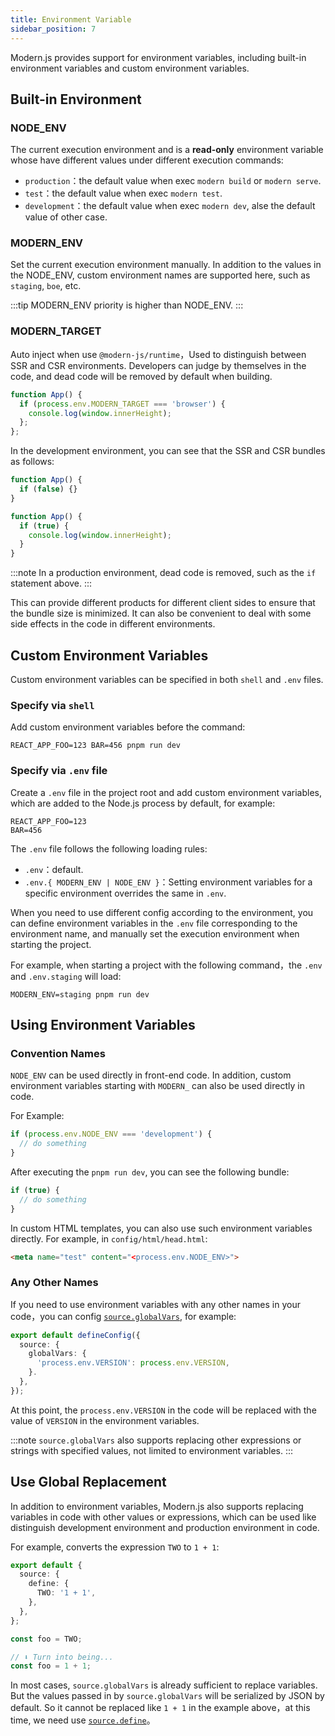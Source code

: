 ```yaml
---
title: Environment Variable
sidebar_position: 7
---
```


Modern.js provides support for environment variables, including built-in environment variables and custom environment variables.

## Built-in Environment

### NODE_ENV

The current execution environment and is a **read-only** environment variable whose have different values under different execution commands:

- `production`：the default value when exec `modern build` or `modern serve`.
- `test`：the default value when exec `modern test`.
- `development`：the default value when exec `modern dev`, alse the default value of other case.

### MODERN_ENV

Set the current execution environment manually. In addition to the values in the NODE_ENV, custom environment names are supported here, such as `staging`, `boe`, etc.

:::tip
MODERN_ENV priority is higher than NODE_ENV.
:::

### MODERN_TARGET

Auto inject when use `@modern-js/runtime`，Used to distinguish between SSR and CSR environments. Developers can judge by themselves in the code, and dead code will be removed by default when building.

```ts title="App.tsx"
function App() {
  if (process.env.MODERN_TARGET === 'browser') {
    console.log(window.innerHeight);
  };
};
```

In the development environment, you can see that the SSR and CSR bundles as follows:

```js title="dist/bundles/main.js"
function App() {
  if (false) {}
}
```

```js title="dist/static/main.js"
function App() {
  if (true) {
    console.log(window.innerHeight);
  }
}
```

:::note
In a production environment, dead code is removed, such as the `if` statement above.
:::

This can provide different products for different client sides to ensure that the bundle size is minimized. It can also be convenient to deal with some side effects in the code in different environments.

## Custom Environment Variables

Custom environment variables can be specified in both `shell` and `.env` files.

### Specify via `shell`

Add custom environment variables before the command:

```shell
REACT_APP_FOO=123 BAR=456 pnpm run dev
```

### Specify via `.env` file

Create a `.env` file in the project root and add custom environment variables, which are added to the Node.js process by default, for example:

```env
REACT_APP_FOO=123
BAR=456
```

The `.env` file follows the following loading rules:

* `.env`：default.
* `.env.{ MODERN_ENV | NODE_ENV }`：Setting environment variables for a specific environment overrides the same in `.env`.

When you need to use different config according to the environment, you can define environment variables in the `.env` file corresponding to the environment name, and manually set the execution environment when starting the project.

For example, when starting a project with the following command，the `.env` and `.env.staging` will load:

```shell
MODERN_ENV=staging pnpm run dev
```

## Using Environment Variables

### Convention Names

`NODE_ENV` can be used directly in front-end code. In addition, custom environment variables starting with `MODERN_` can also be used directly in code.

For Example:

```js
if (process.env.NODE_ENV === 'development') {
  // do something
}
```

After executing the `pnpm run dev`, you can see the following bundle:

```js
if (true) {
  // do something
}
```

In custom HTML templates, you can also use such environment variables directly. For example, in `config/html/head.html`:

```html
<meta name="test" content="<process.env.NODE_ENV>">
```

### Any Other Names

If you need to use environment variables with any other names in your code，you can config [`source.globalVars`](/docs/configure/app/source/global-vars), for example:

```typescript title="modern.config.ts"
export default defineConfig({
  source: {
    globalVars: {
      'process.env.VERSION': process.env.VERSION,
    }.
  },
});
```

At this point, the `process.env.VERSION` in the code will be replaced with the value of `VERSION` in the environment variables.

:::note
`source.globalVars` also supports replacing other expressions or strings with specified values, not limited to environment variables.
:::

## Use Global Replacement

In addition to environment variables, Modern.js also supports replacing variables in code with other values or expressions, which can be used like distinguish development environment and production environment in code.


For example, converts the expression `TWO` to `1 + 1`:

```ts
export default {
  source: {
    define: {
      TWO: '1 + 1',
    },
  },
};
```

```ts
const foo = TWO;

// ⬇️ Turn into being...
const foo = 1 + 1;
```

In most cases, `source.globalVars` is already sufficient to replace variables. But the values passed in by `source.globalVars` will be serialized by JSON by default. So it cannot be replaced like `1 + 1` in the example above，at this time, we need use [`source.define`](/docs/configure/app/source/define)。
